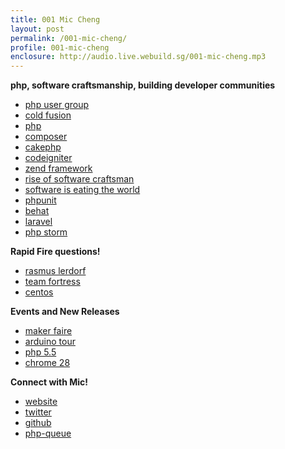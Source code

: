 ```yaml
---
title: 001 Mic Cheng
layout: post
permalink: /001-mic-cheng/
profile: 001-mic-cheng
enclosure: http://audio.live.webuild.sg/001-mic-cheng.mp3
---
```


**php, software craftsmanship, building developer communities**

*   [php user group][1]
*   [cold fusion][2]
*   [php][3]
*   [composer][4]
*   [cakephp][5]
*   [codeigniter][6]
*   [zend framework][7]
*   [rise of software craftsman][8]
*   [software is eating the world][9]
*   [phpunit][10]
*   [behat][11]
*   [laravel][12]
*   [php storm][13]

**Rapid Fire questions!**

*   [rasmus lerdorf][14]
*   [team fortress][15]
*   [centos][16]

**Events and New Releases**

*   [maker faire][17]
*   [arduino tour][18]
*   [php 5.5][19]
*   [chrome 28][20]

**Connect with Mic!**

*   [website][21]
*   [twitter][22]
*   [github][23]
*   [php-queue][24]

 [1]: https://www.facebook.com/groups/sghypertextpreprocessors/
 [2]: http://en.wikipedia.org/wiki/Adobe_ColdFusion
 [3]: http://php.net/
 [4]: http://getcomposer.org/
 [5]: http://cakephp.org/
 [6]: http://ellislab.com/codeigniter
 [7]: http://framework.zend.com/
 [8]: http://sgentrepreneurs.com/2013/03/13/rise-of-the-software-craftsmen/
 [9]: http://online.wsj.com/article/SB10001424053111903480904576512250915629460.html
 [10]: https://github.com/sebastianbergmann/phpunit/
 [11]: http://behat.org/
 [12]: http://laravel.com/
 [13]: http://www.jetbrains.com/phpstorm/
 [14]: http://en.wikipedia.org/wiki/Rasmus_Lerdorf
 [15]: http://www.teamfortress.com/
 [16]: http://www.centos.org/
 [17]: http://makerfairesingapore.com/
 [18]: http://blog.arduino.cc/2013/07/08/arduinotour-in-singapore/
 [19]: http://php.net/archive/2013.php#id2013-06-20-1
 [20]: http://googlechromereleases.blogspot.sg/2013/07/stable-channel-update.html
 [21]: http://coderkungfu.com/
 [22]: https://twitter.com/coderkungfu
 [23]: https://github.com/CoderKungfu
 [24]: https://github.com/CoderKungfu/php-queue
